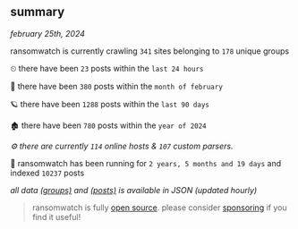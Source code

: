 
## summary
_february 25th, 2024_

ransomwatch is currently crawling `341` sites belonging to `178` unique groups

⏲ there have been `23` posts within the `last 24 hours`

🦈 there have been `380` posts within the `month of february`

🪐 there have been `1288` posts within the `last 90 days`

🏚 there have been `780` posts within the `year of 2024`

_⚙️ there are currently `114` online hosts & `107` custom parsers._

🦕 ransomwatch has been running for `2 years, 5 months and 19 days` and indexed `10237` posts

_all data  [(groups)](http://ransomwhat.telemetry.ltd/groups) and [(posts)](http://ransomwhat.telemetry.ltd/posts) is available in JSON (updated hourly)_

> ransomwatch is fully [open source](https://github.com/joshhighet/ransomwatch#ransomwatch--). please consider [sponsoring](https://github.com/sponsors/joshhighet) if you find it useful!
